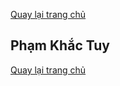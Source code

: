 [Quay lại trang chủ](https://phamkhactuy.github.io/tuypk.github.io/index.html)

## Phạm Khắc Tuy

[Quay lại trang chủ](https://phamkhactuy.github.io/tuypk.github.io/index.html)
